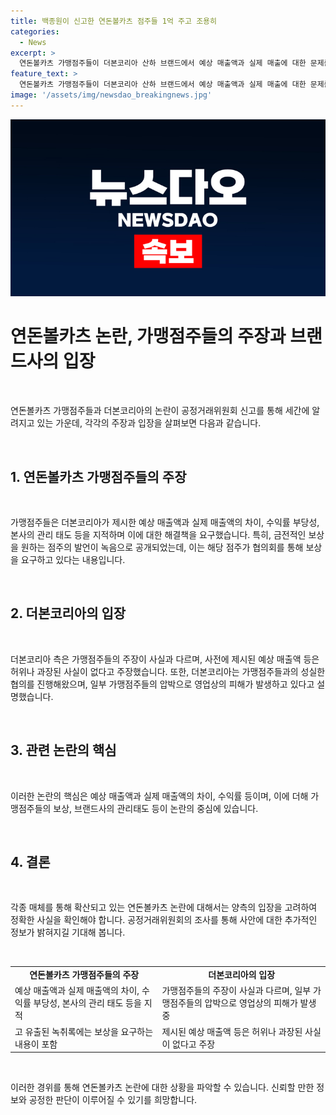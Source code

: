 ```yaml
---
title: 백종원이 신고한 연돈볼카츠 점주들 1억 주고 조용히
categories:
  - News
excerpt: >
  연돈볼카츠 가맹점주들이 더본코리아 산하 브랜드에서 예상 매출액과 실제 매출에 대한 문제를 제기하며, 백종원 대표에게 금전적인 보상을 요구한 내용이 공개됐다. 가맹점주들은 높은 예상 매출과는 다르게 실제 매출은 절반에 미치지 못하며, 수익률도 과장되었다고 주장하고 있다. 한편 더본코리아 측은 이에 대해 사실과 다르다고 주장하고 있으며, 공정거래위원회에 자진심사를 요청했다고 밝혔다.
feature_text: >
  연돈볼카츠 가맹점주들이 더본코리아 산하 브랜드에서 예상 매출액과 실제 매출에 대한 문제를 제기하며, 백종원 대표에게 금전적인 보상을 요구한 내용이 공개됐다. 가맹점주들은 높은 예상 매출과는 다르게 실제 매출은 절반에 미치지 못하며, 수익률도 과장되었다고 주장하고 있다. 한편 더본코리아 측은 이에 대해 사실과 다르다고 주장하고 있으며, 공정거래위원회에 자진심사를 요청했다고 밝혔다.
image: '/assets/img/newsdao_breakingnews.jpg'
---
```


<p><img src="/assets/img/newsdao_breakingnews.jpg" alt="implanttips 속보" /></p>

<h1>연돈볼카츠 논란, 가맹점주들의 주장과 브랜드사의 입장</h1>

<p data-ke-size="size16">&nbsp;</p>

<p>연돈볼카츠 가맹점주들과 더본코리아의 논란이 공정거래위원회 신고를 통해 세간에 알려지고 있는 가운데, 각각의 주장과 입장을 살펴보면 다음과 같습니다.</p>

<p data-ke-size="size16">&nbsp;</p>

<h2>1. 연돈볼카츠 가맹점주들의 주장</h2>

<p data-ke-size="size16">&nbsp;</p>

<p>가맹점주들은 더본코리아가 제시한 예상 매출액과 실제 매출액의 차이, 수익률 부당성, 본사의 관리 태도 등을 지적하며 이에 대한 해결책을 요구했습니다. 특히, 금전적인 보상을 원하는 점주의 발언이 녹음으로 공개되었는데, 이는 해당 점주가 협의회를 통해 보상을 요구하고 있다는 내용입니다.</p>

<p data-ke-size="size16">&nbsp;</p>

<h2>2. 더본코리아의 입장</h2>

<p data-ke-size="size16">&nbsp;</p>

<p>더본코리아 측은 가맹점주들의 주장이 사실과 다르며, 사전에 제시된 예상 매출액 등은 허위나 과장된 사실이 없다고 주장했습니다. 또한, 더본코리아는 가맹점주들과의 성실한 협의를 진행해왔으며, 일부 가맹점주들의 압박으로 영업상의 피해가 발생하고 있다고 설명했습니다.</p>

<p data-ke-size="size16">&nbsp;</p>

<h2>3. 관련 논란의 핵심</h2>

<p data-ke-size="size16">&nbsp;</p>

<p>이러한 논란의 핵심은 예상 매출액과 실제 매출액의 차이, 수익률 등이며, 이에 더해 가맹점주들의 보상, 브랜드사의 관리태도 등이 논란의 중심에 있습니다.</p>

<p data-ke-size="size16">&nbsp;</p>

<h2>4. 결론</h2>

<p data-ke-size="size16">&nbsp;</p>

<p>각종 매체를 통해 확산되고 있는 연돈볼카츠 논란에 대해서는 양측의 입장을 고려하여 정확한 사실을 확인해야 합니다. 공정거래위원회의 조사를 통해 사안에 대한 추가적인 정보가 밝혀지길 기대해 봅니다.</p>

<p data-ke-size="size16">&nbsp;</p>

<table>
    <tbody>
        <tr>
            <td style="text-align: center; height: 17px;"><b>연돈볼카츠 가맹점주들의 주장</b></td>
            <td style="text-align: center; height: 17px;"><b>더본코리아의 입장</b></td>
        </tr>
        <tr>
            <td>예상 매출액과 실제 매출액의 차이, 수익률 부당성, 본사의 관리 태도 등을 지적</td>
            <td>가맹점주들의 주장이 사실과 다르며, 일부 가맹점주들의 압박으로 영업상의 피해가 발생 중</td>
        </tr>
        <tr>
            <td>고 유출된 녹취록에는 보상을 요구하는 내용이 포함</td>
            <td>제시된 예상 매출액 등은 허위나 과장된 사실이 없다고 주장</td>
        </tr>
    </tbody>
</table>

<p data-ke-size="size16">&nbsp;</p>

<p>이러한 경위를 통해 연돈볼카츠 논란에 대한 상황을 파악할 수 있습니다. 신뢰할 만한 정보와 공정한 판단이 이루어질 수 있기를 희망합니다.</p>


